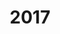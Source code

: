 ---
#This is just for you to quickly see what the file is - it can be anything you want
title: 2017

#This must match the level for the page you want it to appear on
level: Advanced Higher

#This must match the category id for the table the table you wish this to appear in
category: sqapastpapersah

#This must match the subject you wish this to appear in
subject: Chemistry

#There should be an entry here for each column in the table you wish to populate:
Year: 2017
Past Paper:
    - url: /chemistry/advancedhigher/AH SQA PP/newAH SQA PP/NAH_Chemistry_all_2017.pdf
      link_text: Paper
JABchem Marking Scheme:
    - url: /chemistry/advancedhigher/AH JABchem MSch/NewAH JABchem Msch/17AHmsch.pdf
      link_text: JABchem Solutions
SQA Marking Solutions:
    - url: /chemistry/advancedhigher/AH SQA Msch/newAH SQA Msch/mi_NAH_Chemistry_mi_2017.pdf
      link_text: SQA Solutions
---
